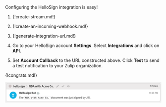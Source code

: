 Configuring the HelloSign integration is easy!

1. {!create-stream.md!}

1. {!create-an-incoming-webhook.md!}

1. {!generate-integration-url.md!}

1. Go to your HelloSign account **Settings**. Select **Integrations** and
   click on **API**.

1. Set **Account Callback** to the URL constructed above. Click **Test**
   to send a test notification to your Zulip organization.

{!congrats.md!}

![](/static/images/integrations/hellosign/001.png)
